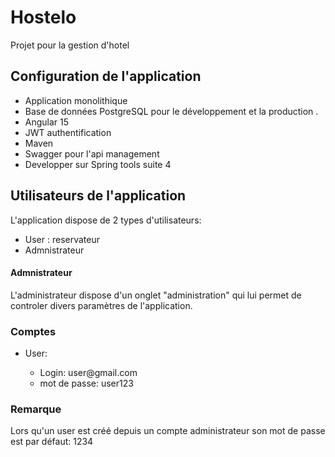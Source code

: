 # Hostelo
Projet pour la gestion d'hotel

## Configuration de l'application

- Application monolithique
- Base de données PostgreSQL pour le développement et la production .
- Angular 15
- JWT authentification
- Maven
- Swagger pour l'api management 
- Developper sur Spring tools suite 4



## Utilisateurs de l'application
L'application dispose de 2 types d'utilisateurs:

- User : reservateur 
- Admnistrateur

#### Admnistrateur
L'administrateur dispose d'un onglet "administration" qui lui permet de controler divers paramètres de l'application.

### Comptes

<ul>
    <li>User:</li>
    <ul>
        <li>Login: user@gmail.com </li>
        <li>mot de passe: user123 </li>
    </ul>
</ul>

### Remarque

Lors qu'un user est créé depuis un compte administrateur son mot de passe est par défaut: 1234
